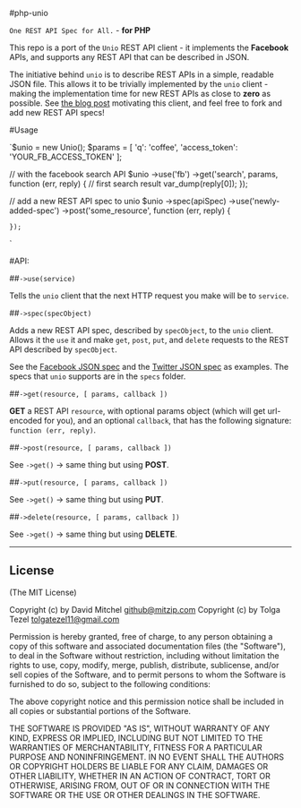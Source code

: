 #php-unio

`One REST API Spec for All.` - **for PHP**

This repo is a port of the `Unio` REST API client - it implements the **Facebook** APIs, and supports any REST API that can be described in JSON.

The initiative behind `unio` is to describe REST APIs in a simple, readable JSON file. This allows it to be trivially implemented by the `unio` client - making the implementation time for new REST APIs as close to **zero** as possible. See [the blog post](http://ttezel.github.com) motivating this client, and feel free to fork and add new REST API specs!

#Usage

`$unio = new Unio();
$params = [
    'q': 'coffee',
    'access_token': 'YOUR_FB_ACCESS_TOKEN'
];

// with the facebook search API
$unio
	->use('fb')
	->get('search', params, function (err, reply) {
		// first search result
        	var_dump(reply[0]);
	});

// add a new REST API spec to unio
$unio
	->spec(apiSpec)
	->use('newly-added-spec')
	->post('some_resource', function (err, reply) {
	
	});
`

#API:

##`->use(service)`

Tells the `unio` client that the next HTTP request you make will be to `service`.

##`->spec(specObject)`
    
Adds a new REST API spec, described by `specObject`, to the `unio` client. Allows it the `use` it and make `get`, `post`, `put`, and `delete` requests to the REST API described by `specObject`.

See the [Facebook JSON spec](https://github.com/ttezel/unio/blob/master/specs/fb.json) and the [Twitter JSON spec](https://github.com/ttezel/unio/blob/master/specs/twitter.json) as examples. The specs that `unio` supports are in the `specs` folder.

##`->get(resource, [ params, callback ])`

**GET** a REST API `resource`, with optional params object (which will get url-encoded for you), and an optional `callback`, that has the following signature: `function (err, reply)`.

##`->post(resource, [ params, callback ])`

See `->get()` -> same thing but using **POST**.

##`->put(resource, [ params, callback ])`

See `->get()` -> same thing but using **PUT**.

##`->delete(resource, [ params, callback ])`

See `->get()` -> same thing but using **DELETE**.

-------

## License 

(The MIT License)

Copyright (c) by David Mitchel <github@mitzip.com>
Copyright (c) by Tolga Tezel <tolgatezel11@gmail.com>

Permission is hereby granted, free of charge, to any person obtaining a copy
of this software and associated documentation files (the "Software"), to deal
in the Software without restriction, including without limitation the rights
to use, copy, modify, merge, publish, distribute, sublicense, and/or sell
copies of the Software, and to permit persons to whom the Software is
furnished to do so, subject to the following conditions:

The above copyright notice and this permission notice shall be included in
all copies or substantial portions of the Software.

THE SOFTWARE IS PROVIDED "AS IS", WITHOUT WARRANTY OF ANY KIND, EXPRESS OR
IMPLIED, INCLUDING BUT NOT LIMITED TO THE WARRANTIES OF MERCHANTABILITY,
FITNESS FOR A PARTICULAR PURPOSE AND NONINFRINGEMENT. IN NO EVENT SHALL THE
AUTHORS OR COPYRIGHT HOLDERS BE LIABLE FOR ANY CLAIM, DAMAGES OR OTHER
LIABILITY, WHETHER IN AN ACTION OF CONTRACT, TORT OR OTHERWISE, ARISING FROM,
OUT OF OR IN CONNECTION WITH THE SOFTWARE OR THE USE OR OTHER DEALINGS IN
THE SOFTWARE.